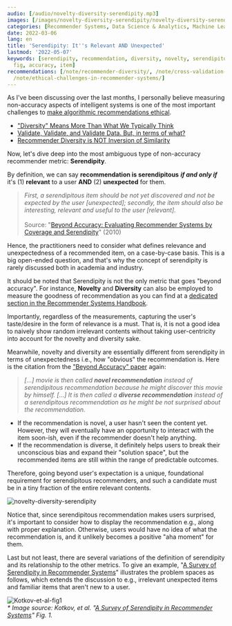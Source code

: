 ```yaml
---
audio: [/audio/novelty-diversity-serendipity.mp3]
images: [/images/novelty-diversity-serendipity/novelty-diversity-serendipity.png]
categories: [Recommender Systems, Data Science & Analytics, Machine Learning]
date: 2022-03-06
lang: en
title: 'Serendipity: It''s Relevant AND Unexpected'
lastmod: '2022-05-07'
keywords: [serendipity, recommendation, diversity, novelty, serendipitous, user, kotkov,
  fig, accuracy, item]
recommendations: [/note/recommender-diversity/, /note/cross-validation-julia-recommender/,
  /note/ethical-challenges-in-recommender-systems/]
---
```


As I've been discussing over the last months, I personally believe measuring non-accuracy aspects of intelligent systems is one of the most important challenges to [make algorithmic recommendations ethical](/note/ethical-challenges-in-recommender-systems/).

- ["Diversity" Means More Than What We Typically Think](/note/the-power-of-diverse-thinking/)
- [Validate, Validate, and Validate Data. But, in terms of what?](/note/data-validation/)
- [Recommender Diversity is NOT Inversion of Similarity](/note/recommender-diversity/)

Now, let's dive deep into the most ambiguous type of non-accuracy recommender metric: **Serendipity**.

By definition, we can say **recommendation is serendipitous** ***if and only if*** it's (1) **relevant** to a user **AND** (2) **unexpected** for them.

> *First, a serendipitous item should be not yet discovered and not be expected by the user [unexpected]; secondly, the item should also be interesting, relevant and useful to the user [relevant].*<br/><br/>Source: "[Beyond Accuracy: Evaluating Recommender Systems by Coverage and Serendipity](https://dl.acm.org/doi/10.1145/1864708.1864761)" (2010)

Hence, the practitioners need to consider what defines relevance and unexpectedness of a recommended item, on a case-by-case basis. This is a big open-ended question, and that's why the concept of serendipity is rarely discussed both in academia and industry.

It should be noted that Serendipity is not the only metric that goes "beyond accuracy". For instance, **Novelty** and **Diversity** can also be employed to measure the goodness of recommendation as you can find at a [dedicated section in the Recommender Systems Handbook](https://link.springer.com/chapter/10.1007/978-1-4899-7637-6_8).

Importantly, regardless of the measurements, capturing the user's taste/desire in the form of relevance is a must. That is, it is not a good idea to naively show random irrelevant contents without taking user-centricity into account for the novelty and diversity sake.

Meanwhile, novelty and diversity are essentially different from serendipity in terms of unexpectedness i.e., how "obvious" the recommendation is. Here is the citation from the ["Beyond Accuracy" paper](https://dl.acm.org/doi/10.1145/1864708.1864761) again:

> *[...] movie is then called **novel recommendation** instead of serendipitous recommendation because he might discover this movie by himself. [...] It is then called a **diverse recommendation** instead of a serendipitous recommendation as he might be not surprised about the recommendation.*

- If the recommendation is novel, a user hasn't seen the content yet. However, they will eventually have an opportunity to interact with the item soon-ish, even if the recommender doesn't help anything.
- If the recommendation is diverse, it definitely helps users to break their unconscious bias and expand their "solution space", but the recommended items are still within the range of predictable outcomes.

Therefore, going beyond user's expectation is a unique, foundational requirement for serendipitous recommenders, and such a candidate must be in a tiny fraction of the entire relevant contents.

![novelty-diversity-serendipity](/images/novelty-diversity-serendipity/novelty-diversity-serendipity.png)

Notice that, since serendipitous recommendation makes users surprised, it's important to consider how to display the recommendation e.g., along with proper explanation. Otherwise, users would have no idea of what the recommendation is, and it unlikely becomes a positive "aha moment" for them.

Last but not least, there are several variations of the definition of serendipity and its relationship to the other metrics. To give an example, "[A Survey of Serendipity in Recommender Systems](https://dl.acm.org/doi/10.1016/j.knosys.2016.08.014)" illustrates the problem spaces as follows, which extends the discussion to e.g., irrelevant unexpected items and familiar items that aren't new to a user.

![Kotkov-et-al-fig1](/images/novelty-diversity-serendipity/Kotkov-et-al-fig1.png)<br/>_\* Image source: Kotkov, et al. "[A Survey of Serendipity in Recommender Systems](https://dl.acm.org/doi/10.1016/j.knosys.2016.08.014)" Fig. 1._
